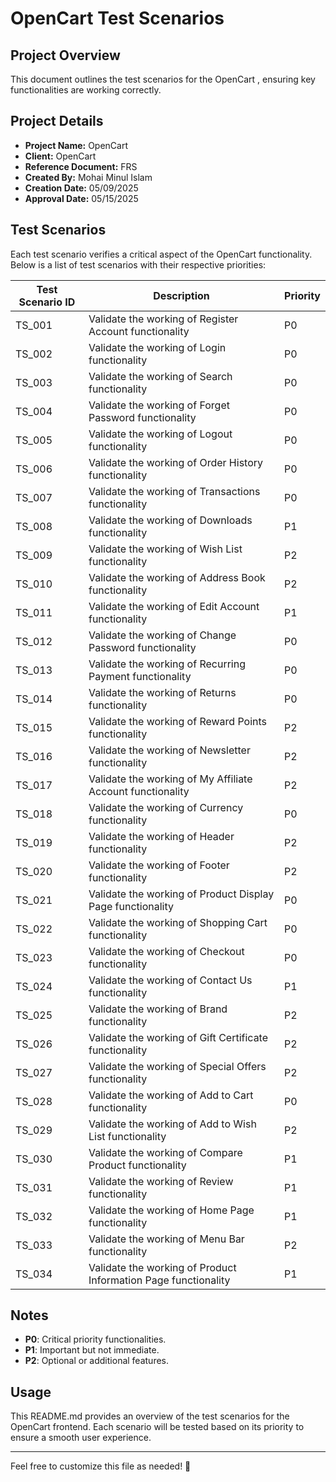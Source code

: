 # OpenCart Test Scenarios

## Project Overview
This document outlines the test scenarios for the OpenCart , ensuring key functionalities are working correctly. 

## Project Details
- **Project Name:** OpenCart
- **Client:** OpenCart
- **Reference Document:** FRS
- **Created By:** Mohai Minul Islam
- **Creation Date:** 05/09/2025
- **Approval Date:** 05/15/2025

## Test Scenarios
Each test scenario verifies a critical aspect of the OpenCart functionality. Below is a list of test scenarios with their respective priorities:

| Test Scenario ID | Description | Priority |
|-----------------|------------|----------|
| TS_001 | Validate the working of Register Account functionality | P0 |
| TS_002 | Validate the working of Login functionality | P0 |
| TS_003 | Validate the working of Search functionality | P0 |
| TS_004 | Validate the working of Forget Password functionality | P0 |
| TS_005 | Validate the working of Logout functionality | P0 |
| TS_006 | Validate the working of Order History functionality | P0 |
| TS_007 | Validate the working of Transactions functionality | P0 |
| TS_008 | Validate the working of Downloads functionality | P1 |
| TS_009 | Validate the working of Wish List functionality | P2 |
| TS_010 | Validate the working of Address Book functionality | P2 |
| TS_011 | Validate the working of Edit Account functionality | P1 |
| TS_012 | Validate the working of Change Password functionality | P0 |
| TS_013 | Validate the working of Recurring Payment functionality | P0 |
| TS_014 | Validate the working of Returns functionality | P0 |
| TS_015 | Validate the working of Reward Points functionality | P2 |
| TS_016 | Validate the working of Newsletter functionality | P2 |
| TS_017 | Validate the working of My Affiliate Account functionality | P2 |
| TS_018 | Validate the working of Currency functionality | P0 |
| TS_019 | Validate the working of Header functionality | P2 |
| TS_020 | Validate the working of Footer functionality | P2 |
| TS_021 | Validate the working of Product Display Page functionality | P0 |
| TS_022 | Validate the working of Shopping Cart functionality | P0 |
| TS_023 | Validate the working of Checkout functionality | P0 |
| TS_024 | Validate the working of Contact Us functionality | P1 |
| TS_025 | Validate the working of Brand functionality | P2 |
| TS_026 | Validate the working of Gift Certificate functionality | P2 |
| TS_027 | Validate the working of Special Offers functionality | P2 |
| TS_028 | Validate the working of Add to Cart functionality | P0 |
| TS_029 | Validate the working of Add to Wish List functionality | P2 |
| TS_030 | Validate the working of Compare Product functionality | P1 |
| TS_031 | Validate the working of Review functionality | P1 |
| TS_032 | Validate the working of Home Page functionality | P1 |
| TS_033 | Validate the working of Menu Bar functionality | P2 |
| TS_034 | Validate the working of Product Information Page functionality | P1 |

## Notes
- **P0**: Critical priority functionalities.
- **P1**: Important but not immediate.
- **P2**: Optional or additional features.

## Usage
This README.md provides an overview of the test scenarios for the OpenCart frontend. Each scenario will be tested based on its priority to ensure a smooth user experience.

---

Feel free to customize this file as needed! 🚀
